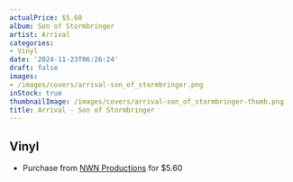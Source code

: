 ```yaml
---
actualPrice: $5.60
album: Son of Stormbringer
artist: Arrival
categories:
- Vinyl
date: '2024-11-23T06:26:24'
draft: false
images:
- /images/covers/arrival-son_of_stormbringer.png
inStock: true
thumbnailImage: /images/covers/arrival-son_of_stormbringer-thumb.png
title: Arrival - Son of Stormbringer
---
```


## Vinyl
* Purchase from [NWN Productions](http://shop.nwnprod.com/index.php?route=product/product&path=76&product_id=33857&sort=pd.name&order=ASC) for $5.60
